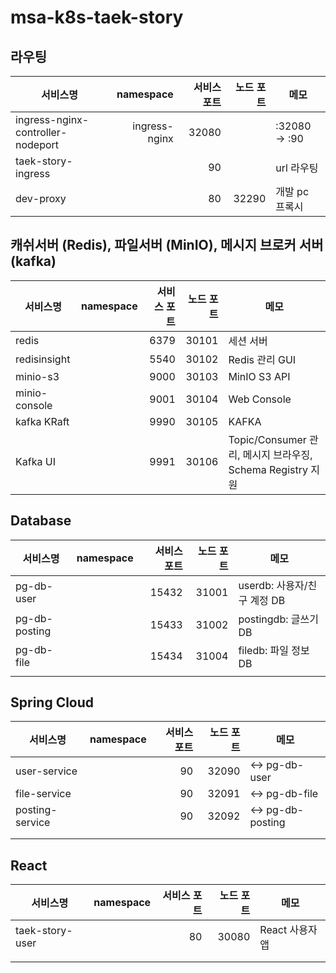 # msa-k8s-taek-story

## 라우팅

| 서비스명 | namespace | 서비스 포트 | 노드 포트 | 메모 |
|---|---:|---:|---:|---|
| ingress-nginx-controller-nodeport | ingress-nginx | 32080 |  | :32080 → :90 |
| taek-story-ingress |  | 90 |  | url 라우팅 |
| dev-proxy |  | 80 | 32290 | 개발 pc 프록시 |


## 캐쉬서버 (Redis), 파일서버 (MinIO), 메시지 브로커 서버 (kafka)

| 서비스명 | namespace | 서비스 포트 | 노드 포트 | 메모 |
|---|---:|---:|---:|---|
| redis |  | 6379 | 30101 | 세션 서버 |
| redisinsight |  | 5540 | 30102 | Redis 관리 GUI |
| minio-s3 |  | 9000 | 30103 | MinIO S3 API |
| minio-console |  | 9001 | 30104 | Web Console |
| kafka KRaft |  | 9990 | 30105 | KAFKA |
| Kafka UI |  | 9991 | 30106 | Topic/Consumer 관리, 메시지 브라우징, Schema Registry 지원 |


## Database

| 서비스명 | namespace | 서비스 포트 | 노드 포트 | 메모 |
|---|---:|---:|---:|---|
| pg-db-user |  | 15432 | 31001 | userdb: 사용자/친구 계정 DB |
| pg-db-posting |  | 15433 | 31002 | postingdb: 글쓰기 DB |
| pg-db-file |  | 15434 | 31004 | filedb: 파일 정보 DB |
|  |  |  |  |  |


## Spring Cloud

| 서비스명 | namespace | 서비스 포트 | 노드 포트 | 메모 |
|---|---:|---:|---:|---|
| user-service |  | 90 | 32090 | ↔ pg-db-user |
| file-service |  | 90 | 32091 | ↔ pg-db-file |
| posting-service |  | 90 | 32092 | ↔ pg-db-posting |
|  |  |  |  |  |
|  |  |  |  |  |


## React

| 서비스명 | namespace | 서비스 포트 | 노드 포트 | 메모 |
|---|---:|---:|---:|---|
| taek-story-user |  | 80 | 30080 | React 사용자 앱 |
|  |  |  |  |  |
|  |  |  |  |  |